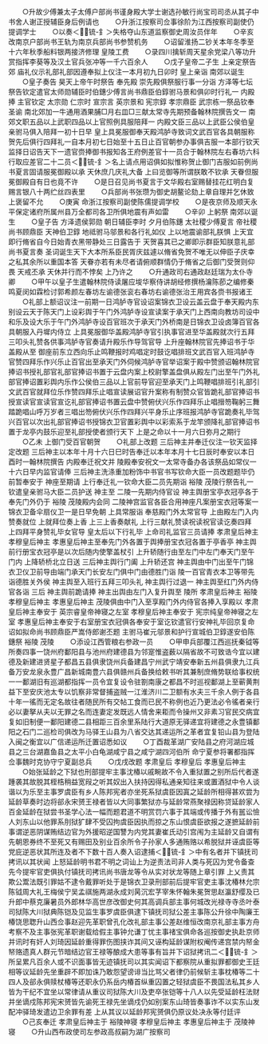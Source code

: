 <!-- { "loadSidebar": true } -->
　　○升故少傅兼太子太傅户部尚书谨身殿大学士谢选孙敏行尚宝司司丞从其子中书舍人谢正授辅臣身后例请也
　　○升浙江按察司佥事徐阶为江西按察司副使仍提调学士
　　○以奏＜锍-釒＞失格夺山东道监察御史周汝员伴年
　　○辛亥改南京户部尚书王轨为南京兵部尚书参赞机务
　　○诏留淮扬二钞关本年冬季至十六年秋季船料银两接济修理  皇陵工费
　　○录四川擒斩周天星余党梁八等功升赏指挥李葵等及汉土官兵张冲等一千六百余人
　　○戊子皇帝二子生  上亲定祭告  郊  庙礼仪示礼部礼部因遵奉拟上仪注一本月初九日卯时  皇上亲诣  南郊以诞生
　　○皇子奏告  昊天上帝午时祭告  奉先殿  崇先殿俱祭服行事一分诣  方泽等七坛祭告钦定遣官太师勋辅臣时伯鏸少傅言尚书鼎臣伯錞驸马景和俱卯时行礼一  内殿捧  主官钦定  太宗勋  仁宗时  宣宗言  英宗景和  宪宗錞  孝宗鼎臣  武宗栋一祭品钦奉  圣谕  南北郊加一牛通用酒果脯□月右皿□三献太常寺先期预备翰林院撰告文一  南郊文职五品以上武职四品以上官照例具服陪拜一  内殿文臣三品以上武臣公侯伯皇亲驸马俱入陪拜一初十日早  皇上具冕服御奉天殿鸿胪寺致词文武百官各具朝服称贺先后俱行四拜礼一自本月初七日始至十五日止百官朝参办事俱吉服一本部行钦天监择日诏告天下一遗官赍捧御书报知各王府例差官十一员合于翰林院左右春坊六科行取应差官二十二员＜锍-釒＞名上请点用诏俱如拟惟称贺止御门吉服如前例尚书夏言固请服冕御殿以承  天休庶几庆礼大备  上曰览御等所谓朕敢不钦承  天眷但服冕御殿自有日也竟不许
　　○是日召见尚书夏言于文华殿右室赐替挂花红明白复赐言银八十两纻丝四表里
　　○兵部尚书张瓒为御史胡鳌论劾上章自理并乞休致  上褒留不允
　　○庚寅  命浙江按察司副使陈儒提调学校
　　○是夜京师及顺天永平保定诸府所属州县万全都司各卫所俱地震有声如雷
　　○辛卯  上躬祭  南郊以诞生
　　○皇子告  方泽遗侯郭勋  朝日辅臣李时  夕月伯陈鏸  太社稷少傅夏言  帝社稷尚书顾鼎臣  天神伯卫錞  地祗驸马邬景和各行礼如仪  上以地震谕部礼朕惧  上天宜即行脩省自今日始青衣黑带静处三日露告于  天贺喜其已之卿即示群臣知朕意礼部尚书夏言奏  圣词诞生天下大本所系臣民胥庆兹遽以脩省免贺不唯无以伸臣子庆幸之私其余所以重国本答  天眷亦若有未尽者请俯顺群情仍于脩省之后御门受贺则仰畏  天戒丕承  天休并行而不悖矣  上乃许之
　　○升通政司右通政赵廷瑞为太仆寺卿
　　○甲午以皇子生遣翰林院侍读屠应埈华察侍讲胡经修撰杨瀹陈莭之编修秦鸣夏闵如霖检讨郭希颜左春坊左谕德张衮右春坊右谕德张治王用宾各赍书报诸王
　　○礼部上额诏议注一前期一日鸿胪寺官设诏案锦衣卫设云盖云盘于奉天殿内东别设云天于陈天门上设彩舆于午门外鸿胪寺设宣读案于承天门上西南向教坊司设中和乐及设大乐于午门外鸿胪寺设百官班次于承天门外桥南是日锦衣卫设卤簿百官各具朝服入丹墀内侍立  上具冕服御华盖殿鸿胪寺官引执事官进至华盖殿就次行五拜三叩头礼赞各供事鸿胪寺官奏请升殿乐作导驾官导  上升座翰林院官先捧诏书于华盖殿从至  御座前东立西向乐止鸣鞭报时鸡唱定时鼓讫唱排班文武百官入班鸿胪寺官赞四拜乐作兴乐止百官出至承天门外伺候鸿胪寺官举诏案于殿中赞颁诏翰林院官捧诏书授礼部官礼部官捧诏书置于云盘内案上校尉擎盖盘俱从殿左门出至午门外礼部官捧诏置彩舆内乐作公侯伯三品以上官前导官迎至承天门上鸣鞭唱排班引礼部引文武百官就拜位乐作赞四拜乐止唱宣读展诏官升案称有制赞众官皆跪礼部官捧诏书授宣读官宣读官宣讫礼部官捧诏书置云盘中赞俯伏兴乐作四拜乐止唱搢笏鞠躬三舞踏跪唱山呼万岁者三唱出笏俯伏兴乐作四拜兴平身乐止序班报鸿胪寺官跪奏礼毕驾兴百官以次出礼部官捧诏书授锦衣卫官置彩舆中以彩索系于龙竿颁降礼部官捧诏书置于龙亭内鼓乐迎至礼部授使者颁行天下  上是之命以十一月六日弥月之期行
　　○乙未  上御门受百官朝贺
　　○礼部上改题  三后神主并奉迁仪注一钦天监择定改题  三后神主以本年十月十六日巳时告奉迁以本年本月十七日辰时奉安以本日酉时一翰林院撰告  内殿奉迁祝文并  陵殿奉安祝文一太常寺备办各该祭品如常仪一十六日早内监官请俸  三后神主洗涤重加粉饰中书官书写钦命大臣一员改题题毕仍前暂奉安于  神座至期请  上行奉迁礼一钦命大臣二员先期诣  裕陵  茂陵行祭告礼一钦遣皇亲驸马大臣二员护送  神主至  二陵一先期内侍官设  神主舆册宝亭衣冠亭各于奉先门外仍于  裕陵  茂陵殿内会同  二陵神宫监官各臣合用神座凡案册宝衣冠等案一锦衣卫备伞扇仪卫一是日早免朝  上具常服诣  奉慈殿门外太常官导  上由殿左门入内赞奏就位  上就拜位奏上香  上三上香奏献礼  上行三献礼赞读祝读祝官读讫奏四拜  上四拜平身赞礼毕女官导  皇太后以下行礼毕  上命司礼监官三员请捧  孝肃皇后神主  孝穆皇后神主  孝惠皇后神主至奉先门外各置于舆捧册宝衣冠各置于亭香亭  神主舆前行册宝衣冠亭是以次后随内使擎盖杖引  上升轿随行由至左门中左门奉天门至午门内  上降轿桥北立日送  三后神主舆行门阖  上升轿还宫  神主舆由中门出至午门锦衣卫仪卫前导由端门承天门长安左门俱中门由德胜门诣  陵一百官青衣本卫等带先诣德胜关外侯  神主舆至入班行五拜三叩头礼  神主舆行过退一  神主舆至红门外内侍官各诣  三后  神主舆前跪请捧  神主出舆由左门入复升舆至  陵所  孝肃皇后神主  裕陵  孝穆皇后神主  孝惠皇后神主  茂陵俱由中门入至享殿门外内侍官各捧入享殿以  孝肃皇后神主奉安于  英宗睿皇帝神寝之左室  孝穆皇后神主奉安于  宪宗纯皇帝神寝之左室  孝惠皇后神主奉安于右室册宝衣冠俱各奉安于室讫钦遣官行安神礼毕回京复命诏如拟命尚书顾鼎臣严嵩侍郎谢丕题  主驸马崔元邬景和护行宣城伯卫錞遂安伯陈鏸祭  裕陵  茂陵
　　○添设江西管粮右参政一员
　　○甲申兵部覆江西巡抚秦钺等所奏四事一饶州府鄱阳县与池州府建德县为邻寔惟盗薮以隔省故不可致诰今宜以建德及新建进贤星子都昌五县俱隶饶州兵备建昌宁州武宁靖安奉新五州县俱隶九江兵备万安龙泉永豊广昌新城南豊六县俱赣州兵备换给敕书听其兼制庶脩势联给事权统一一鄱湖旧有巡湖都指挥一员令宜复设令驻劄南康之都昌不时巡视鄱湖上至蕲黄荆益下至安庆池太专以饥察非常督捕盗贼一江淮济川二卫额有水夫三千余人例于各县十年一徭而无定名故往者随民所有交帖工食而已民不称例也近乃更法必令徭者亲行必以妻拏从夫以无罪之名而连妻定发既远人情舍来耟而令操州又非素习官民交病宜复如旧制便一鄱阳建德二县相距三百余里系陆行大道原无驿递宜将建德之永豊镇鄱阳之石门二巡检司俱改为马驿王山县为八省交达其递运所之革者宜复铅山县为登陆入闽之衡宜以广信递运所迁置诏悉如议
　　○丁酉裁革湖广安陆县之府河湖应城县之三台湖嘉鱼县之太平小白龟湖咸宁县之咸宁湖四河伯所  命宁夏参将署都指挥佥事魏时克协守宁夏副总兵
　　○戊戌改题  孝肃皇后  孝穆皇后  孝惠皇后神主
　　○始张延龄之下狱也刑部提牢主事沈椿以戚畹故不令入重狱置之别所后代者遂踵袭其故脱其桎梏稍益宽叚之听其奴出入扶持因得私通亲知往来或置酒狱中令人谈谐以为乐至主事罗虞臣有乡人陈邦宪者亦坐死系狱虞臣因寘之延龄所相得甚欢尝为延龄草奏时边将郤永宋赟王禄者皆以大同事繁狱亦与延龄常燕聚禄因称贷延龄家人百金延龄在狱尝书圣学心法一幅而题君道不明赏罚六事于其端或传播于外有嚚讼憸人刘东山以他罪系刖狱犷肆不受囚拘虞臣因执而掠之东山恨虞臣欲报之遂摭延龄前事谓逆恶阴谋贿结边官为外援昭逆国讐为内党其妻崔氏动引宫闱为主延龄又自谓有  先朝恩券终不至死又有赐田及别业百余所令子孙家人多通贿赂以希脱狱并诬虞臣等党庇逆恶状其所连及者不下数十百人奏入诏逮捕＜锍-釒＞中有名者并下镇抚司拷讯以其状闻  上怒延龄明书君不明之词讪上为逆责法司非人类与死囚为党令备查先今提牢官吏俱执付镇抚司拷讯尚书唐龙等令从实对状龙等随上章引罪  上乂责其欺公鬻法既引罪姑不逮令戴罪听处于是锦衣卫录刑部前后提牢官吏主事沈椿林允宗陈钺周大礼王梅侯宁吴孟祺施两湖永成刘昺沉宏芓宰朱怀翰朱冕贺思赵瀛舒缨及已升郎中蔡克廉暑员外郎林华高世彦改御史何其高调兵部主事何城改光禄寺寺丞叶泰司狱陈大川狱典陈铠及见监生事罗虞臣俱逮下镇抚司狱公差主事陈公升徐中陶廉王椿饶思聦升山西佥事赵迎先革职曾孔化改礼部主事公差赵维恒改南京礼部主事方舟考察不及主事张宪革职谢载给假主事钟允谦丁忧主事禇宝俱命各巡按御史执赴京师并讯时有奸人刘琦因延龄重得罪伤图挟诈其间又诬构延龄谋附权阉传递宫禁内帑金帑赂遗真人群元节暗结边官王禄等酿成大患等事有旨并下诏狱拷讯二＜锍-釒＞所呈累凡百余人或不识面事皆无迹镇抚司以其实闻诏下都察院从重拟罪都御史王廷相等议延龄先坐重辟不即加诛乃敢怨望谤诽当比骂父者律仍前候斩主事枕椿等二十四人及郤永俱赎杖椿等还职永仍系岳内椿首纵重囚置之轻狱虞臣不畏国法私其乡人皆为干纪不宜坐以常律请从重议司狱陈大川及吏卒张铠等十八人以先受延龄枉法财并坐谪戍陈邦宪宋赟皆先谕死王禄先坐谪戍仍如别案东山琦皆奏事诈不以实东山发配冲驿琦发遣边卫余罪有差  上从其议以延龄邦宪赟俱仍原议处决永等付廷评
　　○己亥奉迁  孝肃皇后神主于  裕陵神寝  孝穆皇后神主  孝惠皇后神主于  茂陵神寝
　　○升山西布政使司左参政高叔嗣为湖广按察司
